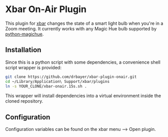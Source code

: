 # Xbar On-Air Plugin

This plugin for [xbar](https://xbarapp.com/) changes the state of a smart light bulb when you're in a Zoom meeting. It currently works with any Magic Hue bulb supported by [python-magichue](https://github.com/namacha/python-magichue).

## Installation

Since this is a python script with some dependencies, a convenience shell script wrapper is provided:

```bash
git clone https://github.com/drbayer/xbar-plugin-onair.git
cd ~/Library/Application\ Support/xbar/plugins
ln -s YOUR_CLONE/xbar-onair.15s.sh .
```

This wrapper will install dependencies into a virtual environment inside the
cloned repository.

## Configuration

Configuration variables can be found on the xbar menu --> Open plugin.
